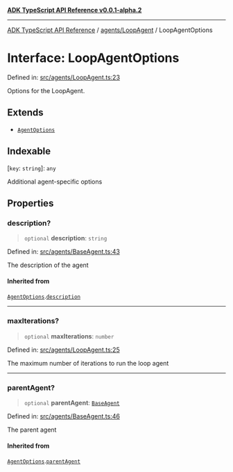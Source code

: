 [**ADK TypeScript API Reference v0.0.1-alpha.2**](../../../README.md)

***

[ADK TypeScript API Reference](../../../modules.md) / [agents/LoopAgent](../README.md) / LoopAgentOptions

# Interface: LoopAgentOptions

Defined in: [src/agents/LoopAgent.ts:23](https://github.com/njraladdin/adk-typescript/blob/main/src/agents/LoopAgent.ts#L23)

Options for the LoopAgent.

## Extends

- [`AgentOptions`](../../BaseAgent/interfaces/AgentOptions.md)

## Indexable

\[`key`: `string`\]: `any`

Additional agent-specific options

## Properties

### description?

> `optional` **description**: `string`

Defined in: [src/agents/BaseAgent.ts:43](https://github.com/njraladdin/adk-typescript/blob/main/src/agents/BaseAgent.ts#L43)

The description of the agent

#### Inherited from

[`AgentOptions`](../../BaseAgent/interfaces/AgentOptions.md).[`description`](../../BaseAgent/interfaces/AgentOptions.md#description)

***

### maxIterations?

> `optional` **maxIterations**: `number`

Defined in: [src/agents/LoopAgent.ts:25](https://github.com/njraladdin/adk-typescript/blob/main/src/agents/LoopAgent.ts#L25)

The maximum number of iterations to run the loop agent

***

### parentAgent?

> `optional` **parentAgent**: [`BaseAgent`](../../BaseAgent/classes/BaseAgent.md)

Defined in: [src/agents/BaseAgent.ts:46](https://github.com/njraladdin/adk-typescript/blob/main/src/agents/BaseAgent.ts#L46)

The parent agent

#### Inherited from

[`AgentOptions`](../../BaseAgent/interfaces/AgentOptions.md).[`parentAgent`](../../BaseAgent/interfaces/AgentOptions.md#parentagent)
